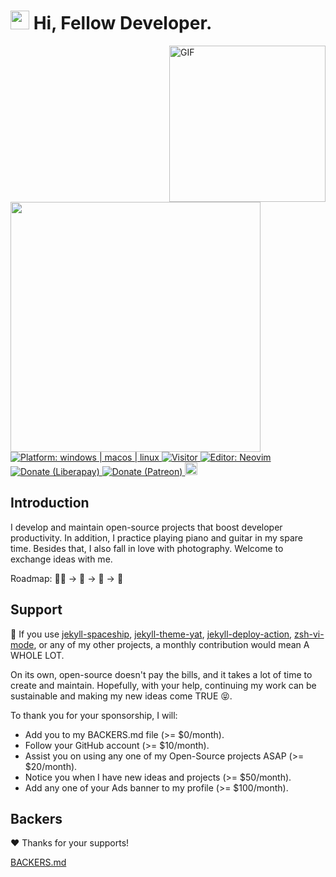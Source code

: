 <h1><img src="https://emojis.slackmojis.com/emojis/images/1531849430/4246/blob-sunglasses.gif?1531849430" width="30"/> Hi, Fellow Developer.</h1>

<img align="right" height="250" alt="GIF" src="https://i.pinimg.com/originals/cd/59/d6/cd59d626dc86397fe45080e6e9c7027d.gif" />

<img width="400" src="https://github-readme-stats.vercel.app/api?username=jeffreytse&show_icons=true&hide_border=true">

<a href="https://github.com/jeffreytse">
<img src="https://img.shields.io/badge/platform-windows%20%7C%20macos%20%7C%20linux-blue"
alt="Platform: windows | macos | linux" />
<a/>

<a href="https://github.com/jeffreytse">
<img src="https://visitor-badge.glitch.me/badge?page_id=jeffreytse.visitor-badge"
alt="Visitor" />
<a/>

<a href="https://neovim.io/">
<img src="https://img.shields.io/badge/%F0%9F%94%A7editor-neovim-blue" alt="Editor: Neovim">
<a/>

<a href="https://liberapay.com/jeffreytse">
<img src="http://img.shields.io/liberapay/goal/jeffreytse.svg?logo=liberapay"
alt="Donate (Liberapay)" />
</a>

<a href="https://patreon.com/jeffreytse">
<img src="https://img.shields.io/badge/support-patreon-F96854.svg?style=flat-square"
alt="Donate (Patreon)" />
</a>

<a href="https://ko-fi.com/jeffreytse">
<img height="20" src="https://www.ko-fi.com/img/githubbutton_sm.svg"
alt="Donate (Ko-fi)" />
</a>

<h2>Introduction</h2>

I develop and maintain open-source projects that boost developer productivity.
In addition, I practice playing piano and guitar in my spare time. Besides
that, I also fall in love with photography. Welcome to exchange ideas with me.

Roadmap: 👨‍💻 -> 🎸 -> 🎹 -> 📸

<h2>Support</h2>

🙏 If you use [jekyll-spaceship](https://github.com/jeffreytse/jekyll-spaceship),
[jekyll-theme-yat](https://github.com/jeffreytse/jekyll-theme-yat),
[jekyll-deploy-action](https://github.com/jeffreytse/jekyll-deploy-action),
[zsh-vi-mode](https://github.com/jeffreytse/zsh-vi-mode),
or any of my other projects, a monthly contribution would mean A WHOLE LOT.

On its own, open-source doesn't pay the bills, and it takes a lot of time to
create and maintain. Hopefully, with your help, continuing my work can be
sustainable and making my new ideas come TRUE 😝.

To thank you for your sponsorship, I will:

- Add you to my BACKERS.md file (>= $0/month).
- Follow your GitHub account (>= $10/month).
- Assist you on using any one of my Open-Source projects ASAP (>= $20/month).
- Notice you when I have new ideas and projects (>= $50/month).
- Add any one of your Ads banner to my profile (>= $100/month).

<h2>Backers</h2>

❤️  Thanks for your supports!

[BACKERS.md](https://github.com/jeffreytse/jeffreytse/blob/master/BACKERS.md)

<!--
**jeffreytse/jeffreytse** is a ✨ _special_ ✨ repository because its `README.md` (this file) appears on your GitHub profile.

Here are some ideas to get you started:

- 🔭 I’m currently working on ...
- 🌱 I’m currently learning ...
- 👯 I’m looking to collaborate on ...
- 🤔 I’m looking for help with ...
- 💬 Ask me about ...
- 📫 How to reach me: ...
- 😄 Pronouns: ...
- ⚡ Fun fact: ...
-->
